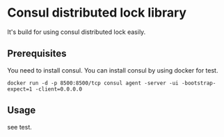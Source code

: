 # Consul distributed lock library 

It's build for using consul distributed lock easily.

## Prerequisites

You need to install consul.
You can install consul by using docker for test.
```shell script
docker run -d -p 8500:8500/tcp consul agent -server -ui -bootstrap-expect=1 -client=0.0.0.0
```

## Usage
see test.
